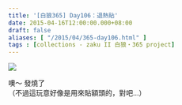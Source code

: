 ```yaml
---
title: '[白狼365] Day106：退熱貼'
date: 2015-04-16T12:00:00.000+08:00
draft: false
aliases: [ "/2015/04/365-day106.html" ]
tags : [collections - zaku II 白狼・365 project]
---
```


[![](https://farm9.staticflickr.com/8738/17036294261_56f83ebbe9_z.jpg)](https://farm9.staticflickr.com/8738/17036294261_56f83ebbe9_z.jpg)

噢～ 發燒了  
（不過這玩意好像是用來貼額頭的，對吧...）